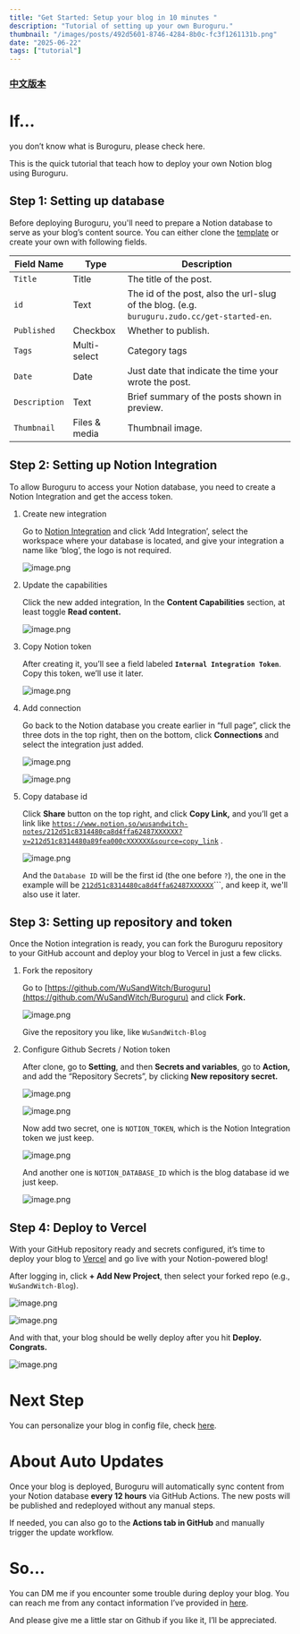 ```yaml
---
title: "Get Started: Setup your blog in 10 minutes "
description: "Tutorial of setting up your own Buroguru."
thumbnail: "/images/posts/492d5601-8746-4284-8b0c-fc3f1261131b.png"
date: "2025-06-22"
tags: ["tutorial"]
---
```


### [中文版本](https://buroguru.zudo.cc/posts/get-started-zh)


# If…


you don’t know what is Buroguru, please check here.


This is the quick tutorial that teach how to deploy your own Notion blog using Buroguru.


## Step 1: Setting up database


Before deploying Buroguru, you'll need to prepare a Notion database to serve as your blog’s content source. You can either clone the [template](/21ad51c831448068b621f3b5def5dd2d) or create your own with following fields.


| Field Name    | Type          | Description                                                                                 |
| ------------- | ------------- | ------------------------------------------------------------------------------------------- |
| `Title`       | Title         | The title of the post.                                                                      |
| `id`          | Text          | The id of the post, also the url-slug of the blog. (e.g. `buruguru.zudo.cc/get-started-en`. |
| `Published`   | Checkbox      | Whether to publish.                                                                         |
| `Tags`        | Multi-select  | Category tags                                                                               |
| `Date`        | Date          | Just date that indicate the time your wrote the post.                                       |
| `Description` | Text          | Brief summary of the posts shown in preview.                                                |
| `Thumbnail`   | Files & media | Thumbnail image.                                                                            |


## Step 2: Setting up Notion Integration


To allow Buroguru to access your Notion database, you need to create a Notion Integration and get the access token.

1. Create new integration

	Go to [Notion Integration](https://www.notion.so/profile/integrations) and click ‘Add Integration’, select the workspace where your database is located, and give your integration a name like ‘blog’, the logo is not required.


	![image.png](/images/posts/0435ccf2-2c96-47f2-988a-8c7a67342720.png)

2. Update the capabilities

	Click the new added integration, In the **Content Capabilities** section, at least toggle **Read content.**


	![image.png](/images/posts/0a7b5331-7148-4928-b66f-4eac9198af6a.png)

3. Copy Notion token

	After creating it, you’ll see a field labeled **`Internal Integration Token`**. Copy this token, we’ll use it later.


	![image.png](/images/posts/3dfc39ca-af4c-476d-ad2e-0e839346752a.png)

4. Add connection

	Go back to the Notion database you create earlier in “full page”, click the three dots in the top right, then on the bottom, click **Connections** and select the integration just added.


	![image.png](/images/posts/0f4aad6d-1168-4ac9-899d-f4bc574b3a7d.png)


	![image.png](/images/posts/ab8aad68-fb29-4bcf-89bb-7e3c2d5ae423.png)

5. Copy database id

	Click **Share** button on the top right, and click **Copy Link,** and you’ll get a link like [`https://www.notion.so/wusandwitch-notes/212d51c8314480ca8d4ffa62487XXXXXX?v=212d51c8314480a89fea000cXXXXXX&source=copy_link`](https://www.notion.so/wusandwitch-notes/212d51c8314480ca8d4ffa624873e734?v=212d51c8314480a89fea000c43f4e73f) .


	![image.png](/images/posts/61594300-9e89-4f35-87d3-0509157c53a8.png)


	And the `Database ID` will be the first id (the one before `?`), the one in the example will be  [`212d51c8314480ca8d4ffa62487XXXXXX`](https://www.notion.so/wusandwitch-notes/212d51c8314480ca8d4ffa624873e734?v=212d51c8314480a89fea000c43f4e73f)```, and keep it, we'll also use it later.


## Step 3: Setting up repository and token


Once the Notion integration is ready, you can fork the Buroguru repository to your GitHub account and deploy your blog to Vercel in just a few clicks.

1. Fork the repository

	Go to [https://github.com/WuSandWitch/Buroguru](https://github.com/WuSandWitch/Buroguru) and click **Fork.**


	![image.png](/images/posts/fde31602-53fd-43e1-b2b2-5b836aa1845d.png)


	Give the repository you like, like `WuSandWitch-Blog`

2. Configure Github Secrets /  Notion token

	After clone, go to **Setting**, and then **Secrets and variables**, go to **Action,** and add the “Repository Secrets”, by clicking **New repository secret.**


	![image.png](/images/posts/ab8a44c4-b4e8-449b-8126-60da1df7d5f6.png)


	![image.png](/images/posts/efac01f5-52c1-409b-939f-33dd43aec0b7.png)


	Now add two secret, one is `NOTION_TOKEN`, which is the Notion Integration token we just keep.


	![image.png](/images/posts/83f9c5bc-93f5-48fb-bb1d-e38407426012.png)


	And another one is `NOTION_DATABASE_ID` which is the blog database id we just keep.


	![image.png](/images/posts/010cd29c-9592-4aae-a5d4-82949a98a948.png)


## Step 4: Deploy to Vercel


With your GitHub repository ready and secrets configured, it’s time to deploy your blog to [Vercel](https://vercel.com/) and go live with your Notion-powered blog!


After logging in, click **+ Add New Project**, then select your forked repo (e.g., `WuSandWitch-Blog`).


![image.png](/images/posts/8aaecafb-b708-47ea-b04b-c0038ef55e62.png)


![image.png](/images/posts/4cb9e2c8-20d2-4c55-a31d-3b75227d3ce5.png)


And with that, your blog should be welly deploy after you hit **Deploy. Congrats.**


![image.png](/images/posts/97d3c8cc-843b-43a3-9bf1-a3df512c9499.png)


# Next Step


You can personalize your blog in config file, check [here](https://buroguru.zudo.cc/posts/config-guide-en).


# About Auto Updates


Once your blog is deployed, Buroguru will automatically sync content from your Notion database **every 12 hours** via GitHub Actions. The new posts will be published and redeployed without any manual steps.


If needed, you can also go to the **Actions tab in GitHub** and manually trigger the update workflow.


# So…


You can DM me if you encounter some trouble during deploy your blog. You can reach me from any contact information I’ve provided in [here](https://wusandwitch.zudo.cc/).


And please give me a little star on Github if you like it, I’ll be appreciated.

